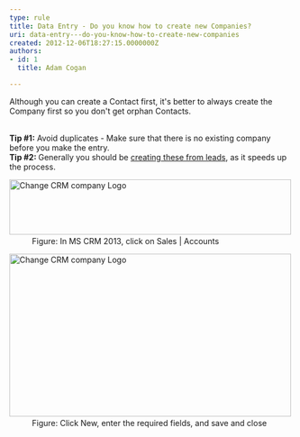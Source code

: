 ```yaml
---
type: rule
title: Data Entry - Do you know how to create new Companies?
uri: data-entry---do-you-know-how-to-create-new-companies
created: 2012-12-06T18:27:15.0000000Z
authors:
- id: 1
  title: Adam Cogan

---
```




<span class='intro'> Although you can create a Contact first, it's better to always create the Company first so you don't​ get orphan Contacts.&#160;<br><div><strong><br></strong></div><div><strong>Tip #1&#58;</strong>&#160;Avoid duplicates -&#160;Make sure tha​t there is no existing company before you make the entry.</div><div><strong>Tip #2&#58;&#160;</strong>Generally you should be <a href="/Pages/Leads-can-be-converted-to-Opportunities-Contacts-and-Accounts.aspx">creating these from leads</a>, as it speeds up the process.<br></div> </span>

<dl class="goodImage">
          <dt>
            <img src="Sales-Accounts.jpg" alt="Change CRM company Logo" style="width&#58;500px;height&#58;98px;" />​
          </dt>
          <dd>
            Figure&#58; In MS CRM 2013, click on Sales | Accounts</dd>
        </dl>
        <dl class="goodImage">
          <dt>
            <img src="NewAccount.jpg" alt="Change CRM company Logo" style="width&#58;500px;height&#58;289px;" />​
          </dt>
          <dd>
            Figure&#58; Click New, enter the required fields, and save and close​</dd>
        </dl>


